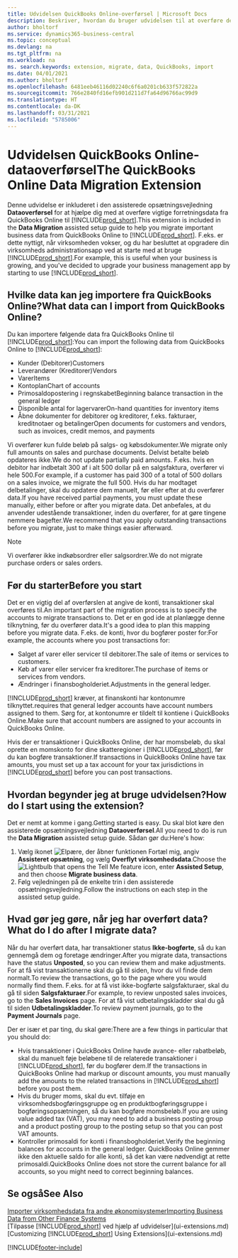 ```yaml
---
title: Udvidelsen QuickBooks Online-overførsel | Microsoft Docs
description: Beskriver, hvordan du bruger udvidelsen til at overføre debitorer, kreditorer, varer og konti fra QuickBooks Online til Business Central.
author: bholtorf
ms.service: dynamics365-business-central
ms.topic: conceptual
ms.devlang: na
ms.tgt_pltfrm: na
ms.workload: na
ms. search.keywords: extension, migrate, data, QuickBooks, import
ms.date: 04/01/2021
ms.author: bholtorf
ms.openlocfilehash: 6481eeb46116d02240c6f6a0201cb633f572822a
ms.sourcegitcommit: 766e2840fd16efb901d211d7fa64d96766ac99d9
ms.translationtype: HT
ms.contentlocale: da-DK
ms.lasthandoff: 03/31/2021
ms.locfileid: "5785006"
---
```

# <a name="the-quickbooks-online-data-migration-extension"></a><span data-ttu-id="5bd91-103">Udvidelsen QuickBooks Online-dataoverførsel</span><span class="sxs-lookup"><span data-stu-id="5bd91-103">The QuickBooks Online Data Migration Extension</span></span>

<span data-ttu-id="5bd91-104">Denne udvidelse er inkluderet i den assisterede opsætningsvejledning **Dataoverførsel** for at hjælpe dig med at overføre vigtige forretningsdata fra QuickBooks Online til [!INCLUDE[prod_short](includes/prod_short.md)].</span><span class="sxs-lookup"><span data-stu-id="5bd91-104">This extension is included in the **Data Migration** assisted setup guide to help you migrate important business data from QuickBooks Online to [!INCLUDE[prod_short](includes/prod_short.md)].</span></span> <span data-ttu-id="5bd91-105">F.eks. er dette nyttigt, når virksomheden vokser, og du har besluttet at opgradere din virksomheds administrationsapp ved at starte med at bruge [!INCLUDE[prod_short](includes/prod_short.md)].</span><span class="sxs-lookup"><span data-stu-id="5bd91-105">For example, this is useful when your business is growing, and you've decided to upgrade your business management app by starting to use [!INCLUDE[prod_short](includes/prod_short.md)].</span></span>

## <a name="what-data-can-i-import-from-quickbooks-online"></a><span data-ttu-id="5bd91-106">Hvilke data kan jeg importere fra QuickBooks Online?</span><span class="sxs-lookup"><span data-stu-id="5bd91-106">What data can I import from QuickBooks Online?</span></span>

<span data-ttu-id="5bd91-107">Du kan importere følgende data fra QuickBooks Online til [!INCLUDE[prod_short](includes/prod_short.md)]:</span><span class="sxs-lookup"><span data-stu-id="5bd91-107">You can import the following data from QuickBooks Online to [!INCLUDE[prod_short](includes/prod_short.md)]:</span></span>  

* <span data-ttu-id="5bd91-108">Kunder (Debitorer)</span><span class="sxs-lookup"><span data-stu-id="5bd91-108">Customers</span></span>
* <span data-ttu-id="5bd91-109">Leverandører (Kreditorer)</span><span class="sxs-lookup"><span data-stu-id="5bd91-109">Vendors</span></span>
* <span data-ttu-id="5bd91-110">Varer</span><span class="sxs-lookup"><span data-stu-id="5bd91-110">Items</span></span>
* <span data-ttu-id="5bd91-111">Kontoplan</span><span class="sxs-lookup"><span data-stu-id="5bd91-111">Chart of accounts</span></span>
* <span data-ttu-id="5bd91-112">Primosaldopostering i regnskabet</span><span class="sxs-lookup"><span data-stu-id="5bd91-112">Beginning balance transaction in the general ledger</span></span>
* <span data-ttu-id="5bd91-113">Disponible antal for lagervarer</span><span class="sxs-lookup"><span data-stu-id="5bd91-113">On-hand quantities for inventory items</span></span>
* <span data-ttu-id="5bd91-114">Åbne dokumenter for debitorer og kreditorer, f.eks. fakturaer, kreditnotaer og betalinger</span><span class="sxs-lookup"><span data-stu-id="5bd91-114">Open documents for customers and vendors, such as invoices, credit memos, and payments</span></span>

<span data-ttu-id="5bd91-115">Vi overfører kun fulde beløb på salgs- og købsdokumenter.</span><span class="sxs-lookup"><span data-stu-id="5bd91-115">We migrate only full amounts on sales and purchase documents.</span></span> <span data-ttu-id="5bd91-116">Delvist betalte beløb opdateres ikke.</span><span class="sxs-lookup"><span data-stu-id="5bd91-116">We do not update partially paid amounts.</span></span> <span data-ttu-id="5bd91-117">F.eks. hvis en debitor har indbetalt 300 af i alt 500 dollar på en salgsfaktura, overfører vi hele 500.</span><span class="sxs-lookup"><span data-stu-id="5bd91-117">For example, if a customer has paid 300 of a total of 500 dollars on a sales invoice, we migrate the full 500.</span></span> <span data-ttu-id="5bd91-118">Hvis du har modtaget delbetalinger, skal du opdatere dem manuelt, før eller efter at du overfører data.</span><span class="sxs-lookup"><span data-stu-id="5bd91-118">If you have received partial payments, you must update these manually, either before or after you migrate data.</span></span> <span data-ttu-id="5bd91-119">Det anbefales, at du anvender udestående transaktioner, inden du overfører, for at gøre tingene nemmere bagefter.</span><span class="sxs-lookup"><span data-stu-id="5bd91-119">We recommend that you apply outstanding transactions before you migrate, just to make things easier afterward.</span></span>

> [!NOTE]  
> <span data-ttu-id="5bd91-120">Vi overfører ikke indkøbsordrer eller salgsordrer.</span><span class="sxs-lookup"><span data-stu-id="5bd91-120">We do not migrate purchase orders or sales orders.</span></span>

## <a name="before-you-start"></a><span data-ttu-id="5bd91-121">Før du starter</span><span class="sxs-lookup"><span data-stu-id="5bd91-121">Before you start</span></span>

<span data-ttu-id="5bd91-122">Det er en vigtig del af overførslen at angive de konti, transaktioner skal overføres til.</span><span class="sxs-lookup"><span data-stu-id="5bd91-122">An important part of the migration process is to specify the accounts to migrate transactions to.</span></span> <span data-ttu-id="5bd91-123">Det er en god ide at planlægge denne tilknytning, før du overfører data.</span><span class="sxs-lookup"><span data-stu-id="5bd91-123">It's a good idea to plan this mapping before you migrate data.</span></span> <span data-ttu-id="5bd91-124">F.eks. de konti, hvor du bogfører poster for:</span><span class="sxs-lookup"><span data-stu-id="5bd91-124">For example, the accounts where you post transactions for:</span></span>  

* <span data-ttu-id="5bd91-125">Salget af varer eller servicer til debitorer.</span><span class="sxs-lookup"><span data-stu-id="5bd91-125">The sale of items or services to customers.</span></span>
* <span data-ttu-id="5bd91-126">Køb af varer eller servicer fra kreditorer.</span><span class="sxs-lookup"><span data-stu-id="5bd91-126">The purchase of items or services from vendors.</span></span>  
* <span data-ttu-id="5bd91-127">Ændringer i finansbogholderiet.</span><span class="sxs-lookup"><span data-stu-id="5bd91-127">Adjustments in the general ledger.</span></span>  

[!INCLUDE[prod_short](includes/prod_short.md)] <span data-ttu-id="5bd91-128">kræver, at finanskonti har kontonumre tilknyttet.</span><span class="sxs-lookup"><span data-stu-id="5bd91-128">requires that general ledger accounts have account numbers assigned to them.</span></span> <span data-ttu-id="5bd91-129">Sørg for, at kontonumre er tildelt til kontiene i QuickBooks Online.</span><span class="sxs-lookup"><span data-stu-id="5bd91-129">Make sure that account numbers are assigned to your accounts in QuickBooks Online.</span></span>

<span data-ttu-id="5bd91-130">Hvis der er transaktioner i QuickBooks Online, der har momsbeløb, du skal oprette en momskonto for dine skatteregioner i [!INCLUDE[prod_short](includes/prod_short.md)], før du kan bogføre transaktioner.</span><span class="sxs-lookup"><span data-stu-id="5bd91-130">If transactions in QuickBooks Online have tax amounts, you must set up a tax account for your tax jurisdictions in [!INCLUDE[prod_short](includes/prod_short.md)] before you can post transactions.</span></span>

## <a name="how-do-i-start-using-the-extension"></a><span data-ttu-id="5bd91-131">Hvordan begynder jeg at bruge udvidelsen?</span><span class="sxs-lookup"><span data-stu-id="5bd91-131">How do I start using the extension?</span></span>

<span data-ttu-id="5bd91-132">Det er nemt at komme i gang.</span><span class="sxs-lookup"><span data-stu-id="5bd91-132">Getting started is easy.</span></span> <span data-ttu-id="5bd91-133">Du skal blot køre den assisterede opsætningsvejledning **Dataoverførsel**.</span><span class="sxs-lookup"><span data-stu-id="5bd91-133">All you need to do is run the **Data Migration** assisted setup guide.</span></span> <span data-ttu-id="5bd91-134">Sådan gør du:</span><span class="sxs-lookup"><span data-stu-id="5bd91-134">Here's how:</span></span>

1. <span data-ttu-id="5bd91-135">Vælg ikonet ![Elpære, der åbner funktionen Fortæl mig](media/ui-search/search_small.png "Fortæl mig, hvad du vil foretage dig"), angiv **Assisteret opsætning**, og vælg **Overflyt virksomhedsdata**.</span><span class="sxs-lookup"><span data-stu-id="5bd91-135">Choose the ![Lightbulb that opens the Tell Me feature](media/ui-search/search_small.png "Tell me what you want to do") icon, enter **Assisted Setup**, and then choose **Migrate business data**.</span></span>
2. <span data-ttu-id="5bd91-136">Følg vejledningen på de enkelte trin i den assisterede opsætningsvejledning.</span><span class="sxs-lookup"><span data-stu-id="5bd91-136">Follow the instructions on each step in the assisted setup guide.</span></span>

## <a name="what-do-i-do-after-i-migrate-data"></a><span data-ttu-id="5bd91-137">Hvad gør jeg gøre, når jeg har overført data?</span><span class="sxs-lookup"><span data-stu-id="5bd91-137">What do I do after I migrate data?</span></span>

<span data-ttu-id="5bd91-138">Når du har overført data, har transaktioner status **Ikke-bogførte**, så du kan gennemgå dem og foretage ændringer.</span><span class="sxs-lookup"><span data-stu-id="5bd91-138">After you migrate data, transactions have the status **Unposted**, so you can review them and make adjustments.</span></span> <span data-ttu-id="5bd91-139">For at få vist transaktionerne skal du gå til siden, hvor du vil finde dem normalt.</span><span class="sxs-lookup"><span data-stu-id="5bd91-139">To review the transactions, go to the page where you would normally find them.</span></span> <span data-ttu-id="5bd91-140">F.eks. for at få vist ikke-bogførte salgsfakturaer, skal du gå til siden **Salgsfakturaer**.</span><span class="sxs-lookup"><span data-stu-id="5bd91-140">For example, to review unposted sales invoices, go to the **Sales Invoices** page.</span></span> <span data-ttu-id="5bd91-141">For at få vist udbetalingskladder skal du gå til siden **Udbetalingskladder**.</span><span class="sxs-lookup"><span data-stu-id="5bd91-141">To review payment journals, go to the **Payment Journals** page.</span></span>  

<span data-ttu-id="5bd91-142">Der er især et par ting, du skal gøre:</span><span class="sxs-lookup"><span data-stu-id="5bd91-142">There are a few things in particular that you should do:</span></span>

* <span data-ttu-id="5bd91-143">Hvis transaktioner i QuickBooks Online havde avance- eller rabatbeløb, skal du manuelt føje beløbene til de relaterede transaktioner i [!INCLUDE[prod_short](includes/prod_short.md)], før du bogfører dem.</span><span class="sxs-lookup"><span data-stu-id="5bd91-143">If the transactions in QuickBooks Online had markup or discount amounts, you must manually add the amounts to the related transactions in [!INCLUDE[prod_short](includes/prod_short.md)] before you post them.</span></span>
* <span data-ttu-id="5bd91-144">Hvis du bruger moms, skal du evt. tilføje en virksomhedsbogføringsgruppe og en produktbogføringsgruppe i bogføringsopsætningen, så du kan bogføre momsbeløb.</span><span class="sxs-lookup"><span data-stu-id="5bd91-144">If you are using value added tax (VAT), you may need to add a business posting group and a product posting group to the posting setup so that you can post VAT amounts.</span></span>
* <span data-ttu-id="5bd91-145">Kontroller primosaldi for konti i finansbogholderiet.</span><span class="sxs-lookup"><span data-stu-id="5bd91-145">Verify the beginning balances for accounts in the general ledger.</span></span> <span data-ttu-id="5bd91-146">QuickBooks Online gemmer ikke den aktuelle saldo for alle konti, så det kan være nødvendigt at rette primosaldi.</span><span class="sxs-lookup"><span data-stu-id="5bd91-146">QuickBooks Online does not store the current balance for all accounts, so you might need to correct beginning balances.</span></span>

## <a name="see-also"></a><span data-ttu-id="5bd91-147">Se også</span><span class="sxs-lookup"><span data-stu-id="5bd91-147">See Also</span></span>

[<span data-ttu-id="5bd91-148">Importer virksomhedsdata fra andre økonomisystemer</span><span class="sxs-lookup"><span data-stu-id="5bd91-148">Importing Business Data from Other Finance Systems</span></span>](across-import-data-configuration-packages.md)  
<span data-ttu-id="5bd91-149">[Tilpasse [!INCLUDE[prod_short](includes/prod_short.md)] ved hjælp af udvidelser](ui-extensions.md)</span><span class="sxs-lookup"><span data-stu-id="5bd91-149">[Customizing [!INCLUDE[prod_short](includes/prod_short.md)] Using Extensions](ui-extensions.md)</span></span>  


[!INCLUDE[footer-include](includes/footer-banner.md)]